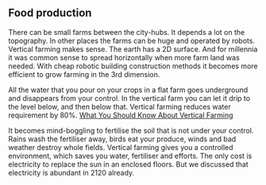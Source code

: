 ## Food production

There can be small farms between the city-hubs. It depends a lot on the topography. In other places the farms can be huge and operated by robots.    Vertical farming makes sense. The earth has a 2D surface. And for millennia it was common sense to spread horizontally when more farm land was needed. With cheap robotic building construction methods it becomes more efficient to grow farming in the 3rd dimension.

All the water that you pour on your crops in a flat farm goes underground and disappears from your control. In the vertical farm you can let it drip to the level below, and then below that. Vertical farming reduces water requirement by 80%. [What You Should Know About Vertical Farming](https://www.thebalancesmb.com/what-you-should-know-about-vertical-farming-4144786#:~:text=Less%20Use%20Of%20Water%20In,7%EF%BB%BF)

It becomes mind-boggling to fertilise the soil that is not under your control. Rains wash the fertiliser away, birds eat your produce, winds and bad weather destroy whole fields. Vertical farming gives you a controlled environment, which saves you water, fertiliser and efforts. The only cost is electricity to replace the sun in an enclosed floors. But we discussed that electricity is abundant in 2120 already.

